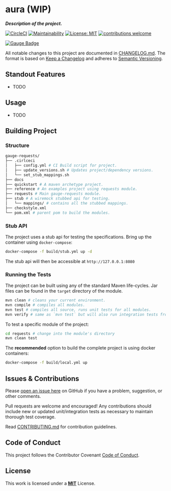 # aura (WIP)
*__Description of the project.__*

[![CircleCI](https://circleci.com/gh/sitture/aura.svg?style=shield)](https://circleci.com/gh/sitture/aura) [![Maintainability](https://api.codeclimate.com/v1/badges/b5cc25a0c4b0722a6c60/maintainability)](https://codeclimate.com/github/sitture/aura/maintainability) [![License: MIT](https://img.shields.io/badge/License-MIT-yellow.svg?maxAge=2592000)](https://opensource.org/licenses/MIT) [![contributions welcome](https://img.shields.io/badge/contributions-welcome-brightgreen.svg?style=flat)](../../issues)

[![Gauge Badge](https://gauge.org/Gauge_Badge.svg)](https://gauge.org)

All notable changes to this project are documented in [CHANGELOG.md](CHANGELOG.md).
The format is based on [Keep a Changelog](http://keepachangelog.com/en/1.0.0/)
and adheres to [Semantic Versioning](http://semver.org/spec/v2.0.0.html).

## Standout Features

* TODO

## Usage

* TODO

## Building Project

### Structure

```sh
gauge-requests/
├── .cirlceci
│   ├── config.yml # CI Build script for project.
│   ├── update_versions.sh # Updates project/dependency versions.
│   └── set_stub_mappings.sh
├── docs
├── quickstart # A maven archetype project.
├── reference # An examples project using requests module.
├── requests # Main gauge-requests module.
├── stub # A wiremock stubbed api for testing.
│   └── mappings/ # contains all the stubbed mappings.
├── checkstyle.xml
└── pom.xml # parent pom to build the modules.
```

### Stub API

The project uses a stub api for testing the specifications. Bring up the container using `docker-compose`:

```sh
docker-compose -f build/stub.yml up -d
```

The stub api will then be accessible at `http://127.0.0.1:8080`

### Running the Tests

The project can be built using any of the standard Maven life-cycles. Jar files can be found in the `target` directory of the module.

```sh
mvn clean # cleans your current environment.
mvn compile # compiles all modules.
mvn test # compiles all source, runs unit tests for all modules.
mvn verify # same as `mvn test` but will also run integration tests from quickstart module.
```

To test a specific module of the project:

```sh
cd requests # change into the module's directory
mvn clean test
```

The __recommended__ option to build the complete project is using docker containers:

```sh
docker-compose -f build/local.yml up
```

## Issues & Contributions

Please [open an issue here](../../issues) on GitHub if you have a problem, suggestion, or other comments.

Pull requests are welcome and encouraged! Any contributions should include new or updated unit/integration tests as necessary to maintain thorough test coverage.

Read [CONTRIBUTING.md](CONTRIBUTING.md) for contribution guidelines.

## Code of Conduct

This project follows the Contributor Covenant [Code of Conduct](CODE_OF_CONDUCT.md).

## License

This work is licensed under a [__MIT__](https://mit-license.org/) License.

